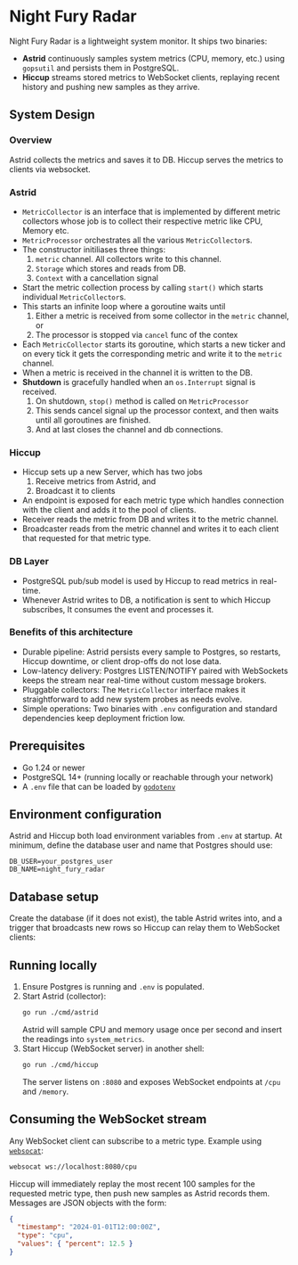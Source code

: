 # Night Fury Radar

Night Fury Radar is a lightweight system monitor. It ships two binaries:

- **Astrid** continuously samples system metrics (CPU, memory, etc.) using `gopsutil` and persists them in PostgreSQL.
- **Hiccup** streams stored metrics to WebSocket clients, replaying recent history and pushing new samples as they arrive.

## System Design

### Overview
Astrid collects the metrics and saves it to DB. Hiccup serves the metrics to clients via websocket.

### Astrid
- `MetricCollector` is an interface that is implemented by different metric collectors whose job is to collect their respective metric like CPU, Memory etc.
- `MetricProcessor` orchestrates all the various `MetricCollector`s.
- The constructor initiliases three things:
    1. `metric` channel. All collectors write to this channel.
    2. `Storage` which stores and reads from DB.
    3. `Context` with a cancellation signal
- Start the metric collection process by calling `start()` which starts individual `MetricCollector`s.
- This starts an infinite loop where a goroutine waits until
    1. Either a metric is received from some collector in the `metric` channel, or
    2. The processor is stopped via `cancel` func of the contex
- Each `MetricCollector` starts its goroutine, which starts a new ticker and on every tick it gets the corresponding metric and write it to the `metric` channel.
- When a metric is received in the channel it is written to the DB.
- **Shutdown** is gracefully handled when an `os.Interrupt` signal is received.
    1. On shutdown, `stop()` method is called on `MetricProcessor`
    2. This sends cancel signal up the processor context, and then waits until all goroutines are finished.
    3. And at last closes the channel and db connections.

### Hiccup
- Hiccup sets up a new Server, which has two jobs
    1. Receive metrics from Astrid, and
    2. Broadcast it to clients
- An endpoint is exposed for each metric type which handles connection with the client and adds it to the pool of clients.
- Receiver reads the metric from DB and writes it to the metric channel.
- Broadcaster reads from the metric channel and writes it to each client that requested for that metric type.

### DB Layer
- PostgreSQL pub/sub model is used by Hiccup to read metrics in real-time.
- Whenever Astrid writes to DB, a notification is sent to which Hiccup subscribes, It consumes the event and processes it.

### Benefits of this architecture
- Durable pipeline: Astrid persists every sample to Postgres, so restarts, Hiccup downtime, or client drop-offs do not lose data.
- Low-latency delivery: Postgres LISTEN/NOTIFY paired with WebSockets keeps the stream near real-time without custom message brokers.
- Pluggable collectors: The `MetricCollector` interface makes it straightforward to add new system probes as needs evolve.
- Simple operations: Two binaries with `.env` configuration and standard dependencies keep deployment friction low.

## Prerequisites
- Go 1.24 or newer
- PostgreSQL 14+ (running locally or reachable through your network)
- A `.env` file that can be loaded by [`godotenv`](https://github.com/joho/godotenv)

## Environment configuration
Astrid and Hiccup both load environment variables from `.env` at startup. At minimum, define the database user and name that Postgres should use:

```dotenv
DB_USER=your_postgres_user
DB_NAME=night_fury_radar
```
## Database setup
Create the database (if it does not exist), the table Astrid writes into, and a trigger that broadcasts new rows so Hiccup can relay them to WebSocket clients:

## Running locally
1. Ensure Postgres is running and `.env` is populated.
2. Start Astrid (collector):
   ```bash
   go run ./cmd/astrid
   ```
   Astrid will sample CPU and memory usage once per second and insert the readings into `system_metrics`.
3. Start Hiccup (WebSocket server) in another shell:
   ```bash
   go run ./cmd/hiccup
   ```
   The server listens on `:8080` and exposes WebSocket endpoints at `/cpu` and `/memory`.

## Consuming the WebSocket stream
Any WebSocket client can subscribe to a metric type. Example using [`websocat`](https://github.com/vi/websocat):

```bash
websocat ws://localhost:8080/cpu
```

Hiccup will immediately replay the most recent 100 samples for the requested metric type, then push new samples as Astrid records them. Messages are JSON objects with the form:

```json
{
  "timestamp": "2024-01-01T12:00:00Z",
  "type": "cpu",
  "values": { "percent": 12.5 }
}
```